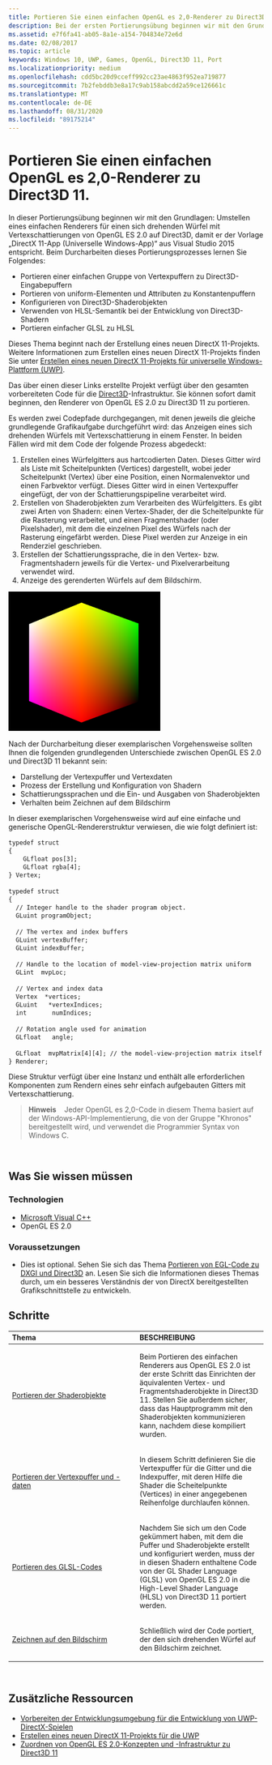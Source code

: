 ```yaml
---
title: Portieren Sie einen einfachen OpenGL es 2,0-Renderer zu Direct3D 11.
description: Bei der ersten Portierungsübung beginnen wir mit den Grundlagen - Umstellen eines einfachen Renderers für einen sich drehenden Würfel mit Vertexschattierungen von OpenGL ES 2.0 auf Direct3D, damit er der Vorlage DirectX 11-App (Universelle Windows-App) aus Visual Studio 2015 entspricht.
ms.assetid: e7f6fa41-ab05-8a1e-a154-704834e72e6d
ms.date: 02/08/2017
ms.topic: article
keywords: Windows 10, UWP, Games, OpenGL, Direct3D 11, Port
ms.localizationpriority: medium
ms.openlocfilehash: cdd5bc20d9cceff992cc23ae4863f952ea719877
ms.sourcegitcommit: 7b2febddb3e8a17c9ab158abcdd2a59ce126661c
ms.translationtype: MT
ms.contentlocale: de-DE
ms.lasthandoff: 08/31/2020
ms.locfileid: "89175214"
---
```

# <a name="port-a-simple-opengl-es-20-renderer-to-direct3d-11"></a>Portieren Sie einen einfachen OpenGL es 2,0-Renderer zu Direct3D 11.



In dieser Portierungsübung beginnen wir mit den Grundlagen: Umstellen eines einfachen Renderers für einen sich drehenden Würfel mit Vertexschattierungen von OpenGL ES 2.0 auf Direct3D, damit er der Vorlage „DirectX 11-App (Universelle Windows-App)“ aus Visual Studio 2015 entspricht. Beim Durcharbeiten dieses Portierungsprozesses lernen Sie Folgendes:

-   Portieren einer einfachen Gruppe von Vertexpuffern zu Direct3D-Eingabepuffern
-   Portieren von uniform-Elementen und Attributen zu Konstantenpuffern
-   Konfigurieren von Direct3D-Shaderobjekten
-   Verwenden von HLSL-Semantik bei der Entwicklung von Direct3D-Shadern
-   Portieren einfacher GLSL zu HLSL

Dieses Thema beginnt nach der Erstellung eines neuen DirectX 11-Projekts. Weitere Informationen zum Erstellen eines neuen DirectX 11-Projekts finden Sie unter [Erstellen eines neuen DirectX 11-Projekts für universelle Windows-Plattform (UWP)](user-interface.md).

Das über einen dieser Links erstellte Projekt verfügt über den gesamten vorbereiteten Code für die [Direct3D](/windows/desktop/direct3d11/dx-graphics-overviews)-Infrastruktur. Sie können sofort damit beginnen, den Renderer von OpenGL ES 2.0 zu Direct3D 11 zu portieren.

Es werden zwei Codepfade durchgegangen, mit denen jeweils die gleiche grundlegende Grafikaufgabe durchgeführt wird: das Anzeigen eines sich drehenden Würfels mit Vertexschattierung in einem Fenster. In beiden Fällen wird mit dem Code der folgende Prozess abgedeckt:

1.  Erstellen eines Würfelgitters aus hartcodierten Daten. Dieses Gitter wird als Liste mit Scheitelpunkten (Vertices) dargestellt, wobei jeder Scheitelpunkt (Vertex) über eine Position, einen Normalenvektor und einen Farbvektor verfügt. Dieses Gitter wird in einen Vertexpuffer eingefügt, der von der Schattierungspipeline verarbeitet wird.
2.  Erstellen von Shaderobjekten zum Verarbeiten des Würfelgitters. Es gibt zwei Arten von Shadern: einen Vertex-Shader, der die Scheitelpunkte für die Rasterung verarbeitet, und einen Fragmentshader (oder Pixelshader), mit dem die einzelnen Pixel des Würfels nach der Rasterung eingefärbt werden. Diese Pixel werden zur Anzeige in ein Renderziel geschrieben.
3.  Erstellen der Schattierungssprache, die in den Vertex- bzw. Fragmentshadern jeweils für die Vertex- und Pixelverarbeitung verwendet wird.
4.  Anzeige des gerenderten Würfels auf dem Bildschirm.

![Einfacher OpenGL-Würfel](images/simple-opengl-cube.png)

Nach der Durcharbeitung dieser exemplarischen Vorgehensweise sollten Ihnen die folgenden grundlegenden Unterschiede zwischen OpenGL ES 2.0 und Direct3D 11 bekannt sein:

-   Darstellung der Vertexpuffer und Vertexdaten
-   Prozess der Erstellung und Konfiguration von Shadern
-   Schattierungssprachen und die Ein- und Ausgaben von Shaderobjekten
-   Verhalten beim Zeichnen auf dem Bildschirm

In dieser exemplarischen Vorgehensweise wird auf eine einfache und generische OpenGL-Rendererstruktur verwiesen, die wie folgt definiert ist:

``` syntax
typedef struct 
{
    GLfloat pos[3];        
    GLfloat rgba[4];
} Vertex;

typedef struct
{
  // Integer handle to the shader program object.
  GLuint programObject;

  // The vertex and index buffers
  GLuint vertexBuffer;
  GLuint indexBuffer;

  // Handle to the location of model-view-projection matrix uniform
  GLint  mvpLoc; 
   
  // Vertex and index data
  Vertex  *vertices;
  GLuint   *vertexIndices;
  int       numIndices;

  // Rotation angle used for animation
  GLfloat   angle;

  GLfloat  mvpMatrix[4][4]; // the model-view-projection matrix itself
} Renderer;
```

Diese Struktur verfügt über eine Instanz und enthält alle erforderlichen Komponenten zum Rendern eines sehr einfach aufgebauten Gitters mit Vertexschattierung.

> **Hinweis**    Jeder OpenGL es 2,0-Code in diesem Thema basiert auf der Windows-API-Implementierung, die von der Gruppe "Khronos" bereitgestellt wird, und verwendet die Programmier Syntax von Windows C.

 

## <a name="what-you-need-to-know"></a>Was Sie wissen müssen


### <a name="technologies"></a>Technologien

-   [Microsoft Visual C++](/previous-versions/60k1461a(v=vs.140))
-   OpenGL ES 2.0

### <a name="prerequisites"></a>Voraussetzungen

-   Dies ist optional. Sehen Sie sich das Thema [Portieren von EGL-Code zu DXGI und Direct3D](moving-from-egl-to-dxgi.md) an. Lesen Sie sich die Informationen dieses Themas durch, um ein besseres Verständnis der von DirectX bereitgestellten Grafikschnittstelle zu entwickeln.

## <a name="span-idkeylinks_steps_headingspansteps"></a><span id="keylinks_steps_heading"></span>Schritte


<table>
<colgroup>
<col width="50%" />
<col width="50%" />
</colgroup>
<thead>
<tr class="header">
<th align="left">Thema</th>
<th align="left">BESCHREIBUNG</th>
</tr>
</thead>
<tbody>
<tr class="odd">
<td align="left"><p><a href="port-the-shader-config.md">Portieren der Shaderobjekte</a></p></td>
<td align="left"><p>Beim Portieren des einfachen Renderers aus OpenGL ES 2.0 ist der erste Schritt das Einrichten der äquivalenten Vertex- und Fragmentshaderobjekte in Direct3D 11. Stellen Sie außerdem sicher, dass das Hauptprogramm mit den Shaderobjekten kommunizieren kann, nachdem diese kompiliert wurden.</p></td>
</tr>
<tr class="even">
<td align="left"><p><a href="port-the-vertex-buffers-and-data-config.md">Portieren der Vertexpuffer und -daten</a></p></td>
<td align="left"><p>In diesem Schritt definieren Sie die Vertexpuffer für die Gitter und die Indexpuffer, mit deren Hilfe die Shader die Scheitelpunkte (Vertices) in einer angegebenen Reihenfolge durchlaufen können.</p></td>
</tr>
<tr class="odd">
<td align="left"><p><a href="port-the-glsl.md">Portieren des GLSL-Codes</a></p></td>
<td align="left"><p>Nachdem Sie sich um den Code gekümmert haben, mit dem die Puffer und Shaderobjekte erstellt und konfiguriert werden, muss der in diesen Shadern enthaltene Code von der GL Shader Language (GLSL) von OpenGL ES 2.0 in die High-Level Shader Language (HLSL) von Direct3D 11 portiert werden.</p></td>
</tr>
<tr class="even">
<td align="left"><p><a href="draw-to-the-screen.md">Zeichnen auf den Bildschirm</a></p></td>
<td align="left"><p>Schließlich wird der Code portiert, der den sich drehenden Würfel auf den Bildschirm zeichnet.</p></td>
</tr>
</tbody>
</table>

 

## <a name="span-idadditional_resourcesspanadditional-resources"></a><span id="additional_resources"></span>Zusätzliche Ressourcen


-   [Vorbereiten der Entwicklungsumgebung für die Entwicklung von UWP-DirectX-Spielen](prepare-your-dev-environment-for-windows-store-directx-game-development.md)
-   [Erstellen eines neuen DirectX 11-Projekts für die UWP](user-interface.md)
-   [Zuordnen von OpenGL ES 2.0-Konzepten und -Infrastruktur zu Direct3D 11](map-concepts-and-infrastructure.md)

 

 